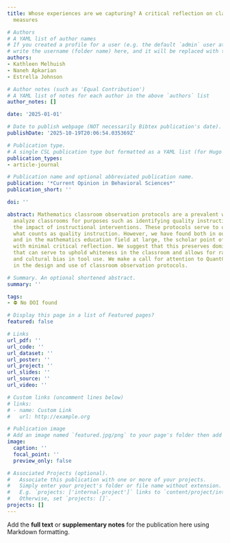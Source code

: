 ```yaml
---
title: Whose experiences are we capturing? A critical reflection on classroom observation
  measures

# Authors
# A YAML list of author names
# If you created a profile for a user (e.g. the default `admin` user at `content/authors/admin/`), 
# write the username (folder name) here, and it will be replaced with their full name and linked to their profile.
authors:
- Kathleen Melhuish
- Naneh Apkarian
- Estrella Johnson

# Author notes (such as 'Equal Contribution')
# A YAML list of notes for each author in the above `authors` list
author_notes: []

date: '2025-01-01'

# Date to publish webpage (NOT necessarily Bibtex publication's date).
publishDate: '2025-10-19T20:06:54.035369Z'

# Publication type.
# A single CSL publication type but formatted as a YAML list (for Hugo requirements).
publication_types:
- article-journal

# Publication name and optional abbreviated publication name.
publication: '*Current Opinion in Behavioral Sciences*'
publication_short: ''

doi: ''

abstract: Mathematics classroom observation protocols are a prevalent way that researchers
  analyze classrooms for purposes such as identifying quality instruction and evaluating
  the impact of instructional interventions. These protocols serve to operationalize
  what counts as quality instruction. However, we have found both in our own scholarship
  and in the mathematics education field at large, the scholar point of view is emphasized
  with minimal critical reflection. We suggest that this preserves dominant ideologies
  that can serve to uphold whiteness in the classroom and allows for racial, gender,
  and cultural bias in tool use. We make a call for attention to QuantCrit tenants
  in the design and use of classroom observation protocols.

# Summary. An optional shortened abstract.
summary: ''

tags:
- ⛔ No DOI found

# Display this page in a list of Featured pages?
featured: false

# Links
url_pdf: ''
url_code: ''
url_dataset: ''
url_poster: ''
url_project: ''
url_slides: ''
url_source: ''
url_video: ''

# Custom links (uncomment lines below)
# links:
# - name: Custom Link
#   url: http://example.org

# Publication image
# Add an image named `featured.jpg/png` to your page's folder then add a caption below.
image:
  caption: ''
  focal_point: ''
  preview_only: false

# Associated Projects (optional).
#   Associate this publication with one or more of your projects.
#   Simply enter your project's folder or file name without extension.
#   E.g. `projects: ['internal-project']` links to `content/project/internal-project/index.md`.
#   Otherwise, set `projects: []`.
projects: []
---
```


Add the **full text** or **supplementary notes** for the publication here using Markdown formatting.
